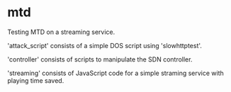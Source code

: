 # mtd
Testing MTD on a streaming service.

'attack_script' consists of a simple DOS script using 'slowhttptest'.

'controller' consists of scripts to manipulate the SDN controller.

'streaming' consists of JavaScript code for a simple straming service with playing time saved.
